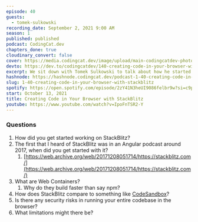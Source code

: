 ```yaml
---
episode: 40
guests:
  - tomek-sulkowski
recording_date: September 2, 2021 9:00 AM
season: 1
published: published
podcast: CodingCat.dev
chapters_done: true
cloudinary_convert: false
cover: https://media.codingcat.dev/image/upload/main-codingcatdev-photo/ome6ihlaksocf2rtzfhe.png
devto: https://dev.to/codingcatdev/140-creating-code-in-your-browser-with-stackblitz-33pb
excerpt: We sit down with Tomek Sulkowski to talk about how he started as an original engineer for StackBlitz. We also talk about Web Containers and how StackBlitz is leveraging them to program on the web.
hashnode: https://hashnode.codingcat.dev/podcast-1-40-creating-code-in-your-browser-with-stackblitz
slug: 1-40-creating-code-in-your-browser-with-stackblitz
spotify: https://open.spotify.com/episode/2zY41N3heUI9086felbr9w?si=c9pH-CffT76a68uMg5jFLQ
start: October 13, 2021
title: Creating Code in Your Browser with StackBlitz
youtube: https://www.youtube.com/watch?v=IpoFnTSR2-Y
---
```


### Questions

1. How did you get started working on StackBlitz?
2. The first that I heard of StackBlitz was in an Angular podcast around 2017, when did you get started with it?
   1. [https://web.archive.org/web/20171208051714/https://stackblitz.com/](https://web.archive.org/web/20171208051714/https://stackblitz.com/)
3. What are Web Containers?
   1. Why do they build faster than say npm?
4. How does StackBlitz compare to something like [CodeSandbox](https://codesandbox.io/)?
5. Is there any security risks in running your entire codebase in the browser?
6. What limitations might there be?
